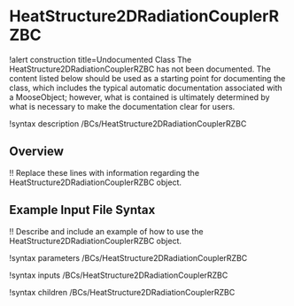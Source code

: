 # HeatStructure2DRadiationCouplerRZBC

!alert construction title=Undocumented Class
The HeatStructure2DRadiationCouplerRZBC has not been documented. The content listed below should be used as a starting point for
documenting the class, which includes the typical automatic documentation associated with a
MooseObject; however, what is contained is ultimately determined by what is necessary to make the
documentation clear for users.

!syntax description /BCs/HeatStructure2DRadiationCouplerRZBC

## Overview

!! Replace these lines with information regarding the HeatStructure2DRadiationCouplerRZBC object.

## Example Input File Syntax

!! Describe and include an example of how to use the HeatStructure2DRadiationCouplerRZBC object.

!syntax parameters /BCs/HeatStructure2DRadiationCouplerRZBC

!syntax inputs /BCs/HeatStructure2DRadiationCouplerRZBC

!syntax children /BCs/HeatStructure2DRadiationCouplerRZBC
